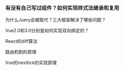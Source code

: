 ### 有没有自己写过组件？如何实现样式法继承和复用





为什么Juery会被取代？三大框架解决了哪些问题？



Vue2.0和3.0分别是如何实现双向绑定的？



React的diff算法





路由机制的原理



Vue的nexttick的实现原理